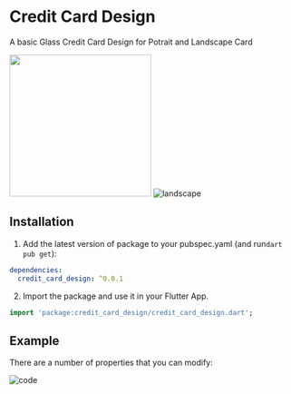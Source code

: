 
# Credit Card Design

A basic Glass Credit Card Design for Potrait and Landscape Card

<img src="https://github.com/user-attachments/assets/ee57e440-7156-4102-88fa-f0db31af4b69" height="250"> ![landscape](https://github.com/user-attachments/assets/5110a219-d65c-4ea3-9829-5bfec949899c)




## Installation 

1. Add the latest version of package to your pubspec.yaml (and run`dart pub get`):

```yaml
dependencies:
  credit_card_design: ^0.0.1
```

2. Import the package and use it in your Flutter App.

```dart
import 'package:credit_card_design/credit_card_design.dart';
```

## Example
There are a number of properties that you can modify:


![code](https://github.com/user-attachments/assets/94bfbf82-6596-4854-ba8d-868ef545835f)
